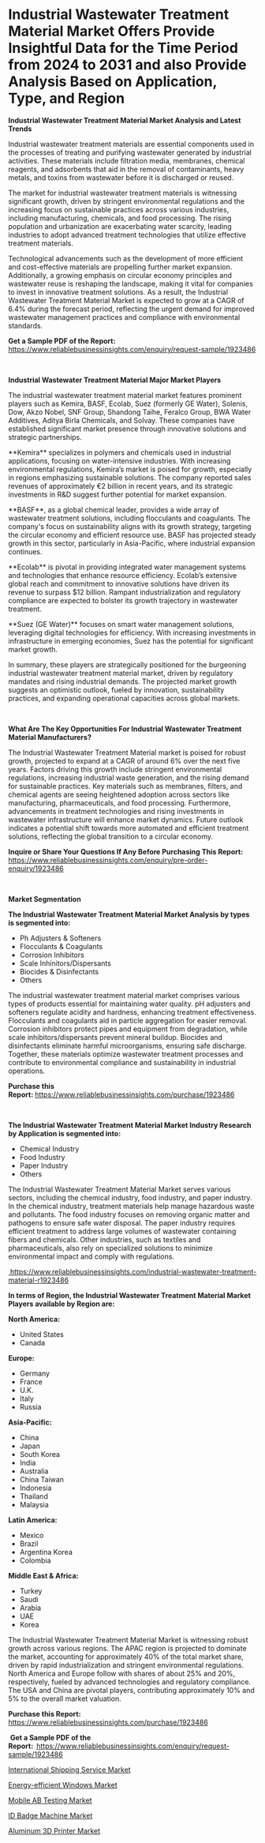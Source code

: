 <p><h1>Industrial Wastewater Treatment Material Market Offers Provide Insightful Data for the Time Period from 2024 to 2031 and also Provide Analysis Based on Application, Type, and Region</h1></p><p><strong>Industrial Wastewater Treatment Material Market Analysis and Latest Trends</strong></p>
<p><p>Industrial wastewater treatment materials are essential components used in the processes of treating and purifying wastewater generated by industrial activities. These materials include filtration media, membranes, chemical reagents, and adsorbents that aid in the removal of contaminants, heavy metals, and toxins from wastewater before it is discharged or reused. </p><p>The market for industrial wastewater treatment materials is witnessing significant growth, driven by stringent environmental regulations and the increasing focus on sustainable practices across various industries, including manufacturing, chemicals, and food processing. The rising population and urbanization are exacerbating water scarcity, leading industries to adopt advanced treatment technologies that utilize effective treatment materials. </p><p>Technological advancements such as the development of more efficient and cost-effective materials are propelling further market expansion. Additionally, a growing emphasis on circular economy principles and wastewater reuse is reshaping the landscape, making it vital for companies to invest in innovative treatment solutions. As a result, the Industrial Wastewater Treatment Material Market is expected to grow at a CAGR of 6.4% during the forecast period, reflecting the urgent demand for improved wastewater management practices and compliance with environmental standards.</p></p>
<p><strong>Get a Sample PDF of the Report:&nbsp;</strong> <a href="https://www.reliablebusinessinsights.com/enquiry/request-sample/1923486?utm_campaign=1605&utm_medium=2&utm_source=Github&utm_content=ia&utm_term=24102024&utm_id=industrial-wastewater-treatment-material">https://www.reliablebusinessinsights.com/enquiry/request-sample/1923486</a></p>
<p>&nbsp;</p>
<p><strong>Industrial Wastewater Treatment Material Major Market Players</strong></p>
<p><p>The industrial wastewater treatment material market features prominent players such as Kemira, BASF, Ecolab, Suez (formerly GE Water), Solenis, Dow, Akzo Nobel, SNF Group, Shandong Taihe, Feralco Group, BWA Water Additives, Aditya Birla Chemicals, and Solvay. These companies have established significant market presence through innovative solutions and strategic partnerships.</p><p>**Kemira** specializes in polymers and chemicals used in industrial applications, focusing on water-intensive industries. With increasing environmental regulations, Kemira’s market is poised for growth, especially in regions emphasizing sustainable solutions. The company reported sales revenues of approximately €2 billion in recent years, and its strategic investments in R&D suggest further potential for market expansion.</p><p>**BASF**, as a global chemical leader, provides a wide array of wastewater treatment solutions, including flocculants and coagulants. The company's focus on sustainability aligns with its growth strategy, targeting the circular economy and efficient resource use. BASF has projected steady growth in this sector, particularly in Asia-Pacific, where industrial expansion continues.</p><p>**Ecolab** is pivotal in providing integrated water management systems and technologies that enhance resource efficiency. Ecolab’s extensive global reach and commitment to innovative solutions have driven its revenue to surpass $12 billion. Rampant industrialization and regulatory compliance are expected to bolster its growth trajectory in wastewater treatment.</p><p>**Suez (GE Water)** focuses on smart water management solutions, leveraging digital technologies for efficiency. With increasing investments in infrastructure in emerging economies, Suez has the potential for significant market growth.</p><p>In summary, these players are strategically positioned for the burgeoning industrial wastewater treatment material market, driven by regulatory mandates and rising industrial demands. The projected market growth suggests an optimistic outlook, fueled by innovation, sustainability practices, and expanding operational capacities across global markets.</p></p>
<p>&nbsp;</p>
<p><strong>What Are The Key Opportunities For Industrial Wastewater Treatment Material Manufacturers?</strong></p>
<p><p>The Industrial Wastewater Treatment Material market is poised for robust growth, projected to expand at a CAGR of around 6% over the next five years. Factors driving this growth include stringent environmental regulations, increasing industrial waste generation, and the rising demand for sustainable practices. Key materials such as membranes, filters, and chemical agents are seeing heightened adoption across sectors like manufacturing, pharmaceuticals, and food processing. Furthermore, advancements in treatment technologies and rising investments in wastewater infrastructure will enhance market dynamics. Future outlook indicates a potential shift towards more automated and efficient treatment solutions, reflecting the global transition to a circular economy.</p></p>
<p><strong>Inquire or Share Your Questions If Any Before Purchasing This Report:</strong> <a href="https://www.reliablebusinessinsights.com/enquiry/pre-order-enquiry/1923486?utm_campaign=1605&utm_medium=2&utm_source=Github&utm_content=ia&utm_term=24102024&utm_id=industrial-wastewater-treatment-material">https://www.reliablebusinessinsights.com/enquiry/pre-order-enquiry/1923486</a></p>
<p>&nbsp;</p>
<p><strong>Market Segmentation</strong></p>
<p><strong>The Industrial Wastewater Treatment Material Market Analysis by types is segmented into:</strong></p>
<p><ul><li>Ph Adjusters & Softeners</li><li>Flocculants & Coagulants</li><li>Corrosion Inhibitors</li><li>Scale Inhinitors/Dispersants</li><li>Biocides & Disinfectants</li><li>Others</li></ul></p>
<p><p>The industrial wastewater treatment material market comprises various types of products essential for maintaining water quality. pH adjusters and softeners regulate acidity and hardness, enhancing treatment effectiveness. Flocculants and coagulants aid in particle aggregation for easier removal. Corrosion inhibitors protect pipes and equipment from degradation, while scale inhibitors/dispersants prevent mineral buildup. Biocides and disinfectants eliminate harmful microorganisms, ensuring safe discharge. Together, these materials optimize wastewater treatment processes and contribute to environmental compliance and sustainability in industrial operations.</p></p>
<p><strong>Purchase this Report:&nbsp;</strong><a href="https://www.reliablebusinessinsights.com/purchase/1923486?utm_campaign=1605&utm_medium=2&utm_source=Github&utm_content=ia&utm_term=24102024&utm_id=industrial-wastewater-treatment-material">https://www.reliablebusinessinsights.com/purchase/1923486</a></p>
<p>&nbsp;</p>
<p><strong>The Industrial Wastewater Treatment Material Market Industry Research by Application is segmented into:</strong></p>
<p><ul><li>Chemical Industry</li><li>Food Industry</li><li>Paper Industry</li><li>Others</li></ul></p>
<p><p>The Industrial Wastewater Treatment Material Market serves various sectors, including the chemical industry, food industry, and paper industry. In the chemical industry, treatment materials help manage hazardous waste and pollutants. The food industry focuses on removing organic matter and pathogens to ensure safe water disposal. The paper industry requires efficient treatment to address large volumes of wastewater containing fibers and chemicals. Other industries, such as textiles and pharmaceuticals, also rely on specialized solutions to minimize environmental impact and comply with regulations.</p></p>
<p><a href="https://www.reliablebusinessinsights.com/industrial-wastewater-treatment-material-r1923486?utm_campaign=1605&utm_medium=2&utm_source=Github&utm_content=ia&utm_term=24102024&utm_id=industrial-wastewater-treatment-material">&nbsp;https://www.reliablebusinessinsights.com/industrial-wastewater-treatment-material-r1923486</a></p>
<p><strong>In terms of Region, the Industrial Wastewater Treatment Material Market Players available by Region are:</strong></p>
<p>
    <p> <strong> North America: </strong>
        <ul>
            <li>United States</li>
            <li>Canada</li>
        </ul>
        </p> 
    <p> <strong> Europe: </strong>
        <ul>
            <li>Germany</li>
            <li>France</li>
            <li>U.K.</li>
            <li>Italy</li>
            <li>Russia</li>
        </ul>
        </p> 
    <p> <strong> Asia-Pacific: </strong>
        <ul>
            <li>China</li>
            <li>Japan</li>
            <li>South Korea</li>
            <li>India</li>
            <li>Australia</li>
            <li>China Taiwan</li>
            <li>Indonesia</li>
            <li>Thailand</li>
            <li>Malaysia</li>
        </ul>
        </p> 
    <p> <strong> Latin America: </strong>
        <ul>
            <li>Mexico</li>
            <li>Brazil</li>
            <li>Argentina Korea</li>
            <li>Colombia</li>
        </ul>
        </p> 
    <p> <strong> Middle East & Africa: </strong>
        <ul>
            <li>Turkey</li>
            <li>Saudi</li>
            <li>Arabia</li>
            <li>UAE</li>
            <li>Korea</li>
        </ul>
    </p>
    </p>
<p><p>The Industrial Wastewater Treatment Material Market is witnessing robust growth across various regions. The APAC region is projected to dominate the market, accounting for approximately 40% of the total market share, driven by rapid industrialization and stringent environmental regulations. North America and Europe follow with shares of about 25% and 20%, respectively, fueled by advanced technologies and regulatory compliance. The USA and China are pivotal players, contributing approximately 10% and 5% to the overall market valuation.</p></p>
<p><strong>Purchase this Report: </strong><a href="https://www.reliablebusinessinsights.com/purchase/1923486?utm_campaign=1605&utm_medium=2&utm_source=Github&utm_content=ia&utm_term=24102024&utm_id=industrial-wastewater-treatment-material">https://www.reliablebusinessinsights.com/purchase/1923486</a></p>
<p>&nbsp;<strong>Get a Sample PDF of the Report:&nbsp;&nbsp;</strong><a href="https://www.reliablebusinessinsights.com/enquiry/request-sample/1923486?utm_campaign=1605&utm_medium=2&utm_source=Github&utm_content=ia&utm_term=24102024&utm_id=industrial-wastewater-treatment-material">https://www.reliablebusinessinsights.com/enquiry/request-sample/1923486</a></p>
<p><strong></strong></p>
<p><p><a href="https://www.linkedin.com/pulse/international-shipping-service-market-global-regional-analysis-z8xlc?utm_campaign=1605&utm_medium=2&utm_source=Github&utm_content=ia&utm_term=24102024&utm_id=industrial-wastewater-treatment-material">International Shipping Service Market</a></p><p><a href="https://github.com/AshikRahman991/Market-Research-Report-List-1/blob/main/energy-efficient-windows-market.md?utm_campaign=1605&utm_medium=2&utm_source=Github&utm_content=ia&utm_term=24102024&utm_id=industrial-wastewater-treatment-material">Energy-efficient Windows Market</a></p><p><a href="https://www.linkedin.com/pulse/mobile-ab-testing-market-global-regional-analysis-focus-end-user-pyowc?utm_campaign=1605&utm_medium=2&utm_source=Github&utm_content=ia&utm_term=24102024&utm_id=industrial-wastewater-treatment-material">Mobile AB Testing Market</a></p><p><a href="https://issuu.com/reportprime-2/docs/id-badge-machine-market-size-2030.p_8d56e9ada8b0f3?utm_campaign=1605&utm_medium=2&utm_source=Github&utm_content=ia&utm_term=24102024&utm_id=industrial-wastewater-treatment-material">ID Badge Machine Market</a></p><p><a href="https://issuu.com/reportprime-2/docs/aluminum-3d-printer-market-size-203_c8d8c65fcf8a81?utm_campaign=1605&utm_medium=2&utm_source=Github&utm_content=ia&utm_term=24102024&utm_id=industrial-wastewater-treatment-material">Aluminum 3D Printer Market</a></p></p>